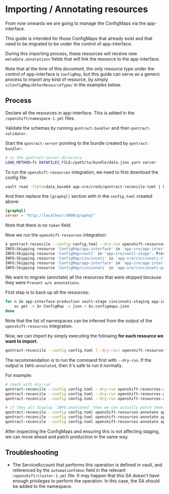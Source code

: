 # Importing / Annotating resources

From now onwards we are going to manage the ConfigMaps via the app-interface.

This guide is intended for those ConfigMaps that already exist and that need to be migrated to be under the control of app-interface.

During this importing process, these resources will receive new `metadata.annotations` fields that will link the resource to the app-interface.

Note that at the time of this document, the only resource type under the control of app-interface is `ConfigMap`, but this guide can serve as a generic process to import any kind of resource, by simply `s/ConfigMap/OtherResourceType/` in the examples below.

## Process

Declare all the resources in app-interface. This is added in the `/openshift/namespace-1.yml` files.

Validate the schemas by running `qontract-bundler` and then `qontract-validator`.

Start the `qontract-server` pointing to the bundle created by `qontract-bundler`:

```sh
# in the qontract-server directory
LOAD_METHOD=fs DATAFILES_FILE=/path/to/bundle/data.json yarn server
```

To run the `openshift-resources` integration, we need to first download the config file:

```sh
vault read -field=data_base64 app-sre/creds/qontract-reconcile-toml | base64 -d > config.toml
```

And then replace the `[graphql]` section with in the `config.toml` created above:

```toml
[graphql]
server = "http://localhost:4000/graphql"
```

Note that there is no `token` field.

Now we run the `openshift-resources` integration:

```sh
$ qontract-reconcile --config config.toml --dry-run openshift-resources
INFO:Skipping resource 'ConfigMap/app-interface' in 'app-sre/app-interface-production'. Present w/o annotations.
INFO:Skipping resource 'ConfigMap/vault' in 'app-sre/vault-stage'. Present w/o annotations.
INFO:Skipping resource 'ConfigMap/cincinnati' in 'app-sre/cincinnati-staging'. Present w/o annotations.
INFO:Skipping resource 'ConfigMap/app-interface' in 'app-sre/app-interface-staging'. Present w/o annotations.
INFO:Skipping resource 'ConfigMap/cincinnati' in 'app-sre/cincinnati-production'. Present w/o annotations.
```

We want to migrate (annotate) all the resources that were skipped because they were `Present w/o annotations`.

First step is to back up all the resources:

```sh
for n in app-interface-production vault-stage cincinnati-staging app-interface-staging cincinnati-production vault-prod; do
    oc get -n $n ConfigMap -o json > $n.configmaps.json
done
```

Note that the list of namespaces can be inferred from the output of the `openshift-resources` integration.

Now, we can import by simply executing the following **for each resource we want to import**.

```sh
qontract-reconcile --config config.toml [--dry-run] openshift-resources-annotate CLUSTER NAMESPACE RESOURCE_TYPE NAME
```

The recommendation is to run the command first with `--dry-run`. If the output is `INFO:annotated`, then it's safe to run it normally.

For example:

```sh
# check with dry-run
qontract-reconcile --config config.toml --dry-run openshift-resources-annotate app-sre app-interface-staging ConfigMap app-interface
qontract-reconcile --config config.toml --dry-run openshift-resources-annotate app-sre cincinnati-staging ConfigMap cincinnati
qontract-reconcile --config config.toml --dry-run openshift-resources-annotate app-sre vault-stage ConfigMap vault

# if they all display `INFO:annotated` then we can actually patch them.
qontract-reconcile --config config.toml openshift-resources-annotate app-sre app-interface-staging ConfigMap app-interface
qontract-reconcile --config config.toml openshift-resources-annotate app-sre cincinnati-staging ConfigMap cincinnati
qontract-reconcile --config config.toml openshift-resources-annotate app-sre vault-stage ConfigMap vault
```

After inspecting the ConfigMaps and ensuring this is not affecting staging, we can move ahead and patch production in the same way.

## Troubleshooting

- The ServiceAccount that performs this operation is defined in vault, and referenced by the `automationToken` field in the relevant `/openshift/cluster-1.yml` file. It may happen that this SA doesn't have enough privileges to perform the operation. In this case, the SA should be added to the namespace.
